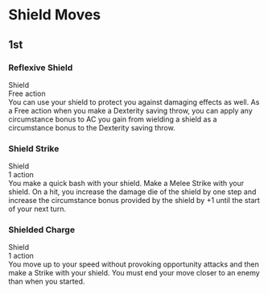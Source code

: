 # Shield Moves

## 1st

### Reflexive Shield
Shield\
Free action\
You can use your shield to protect you against damaging effects as well. As a Free action when you make a Dexterity saving throw, you can apply any circumstance bonus to AC you gain from wielding a shield as a circumstance bonus to the Dexterity saving throw.

### Shield Strike
Shield\
1 action\
You make a quick bash with your shield. Make a Melee Strike with your shield. On a hit, you increase the damage die of the shield by one step and increase the circumstance bonus provided by the shield by +1 until the start of your next turn.

### Shielded Charge
Shield\
1 action\
You move up to your speed without provoking opportunity attacks and then make a Strike with your shield. You must end your move closer to an enemy than when you started.